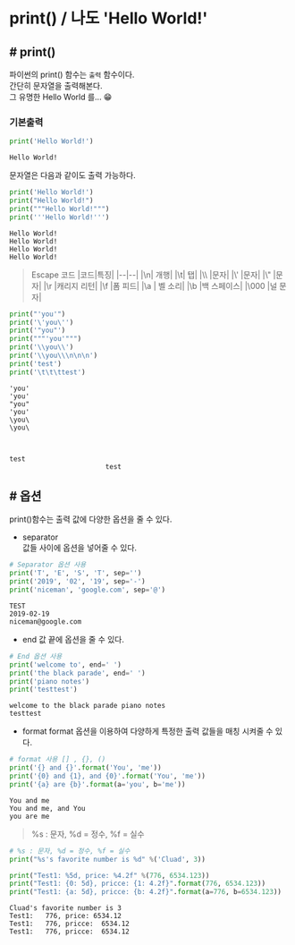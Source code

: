 # print() / 나도 'Hello World!'

## # print()
파이썬의 print() 함수는 `출력` 함수이다.  
간단히 문자열을 출력해본다.  
그 유명한 Hello World 를... 😁

### 기본출력
```py
print('Hello World!')
```
```
Hello World!
```
문자열은 다음과 같이도 출력 가능하다.
```py
print('Hello World!')
print("Hello World!")
print("""Hello World!""")
print('''Hello World!''')
```
```
Hello World!
Hello World!
Hello World!
Hello World!
```


> Escape 코드
> |코드|특징|
> |--|--|
> |\n| 개행|
> |\t| 탭|
> |\\\ |문자|
> |\\' |문자|
> |\\"  |문자|
> |\r |캐리지 리턴|
> |\f |폼 피드|
> |\a | 벨 소리|
> |\b |백 스페이스|
> |\000 |널 문자|

```py
print("'you'")
print('\'you\'')
print('"you"')
print("""'you'""")
print('\\you\\')
print('\\you\\\n\n\n')
print('test')
print('\t\t\ttest')
```
```
'you'
'you'
"you"
'you'
\you\
\you\



test
                        test
```

## # 옵션
print()함수는 출력 값에 다양한 옵션을 줄 수 있다.
  - separator  
    값들 사이에 옵션을 넣어줄 수 있다.
```py
# Separator 옵션 사용
print('T', 'E', 'S', 'T', sep='')
print('2019', '02', '19', sep='-')
print('niceman', 'google.com', sep='@')
```
```
TEST
2019-02-19
niceman@google.com
```

  - end
    값 끝에 옵션을 줄 수 있다.
```py
# End 옵션 사용
print('welcome to', end=' ')
print('the black parade', end=' ')
print('piano notes')
print('testtest')
```
```
welcome to the black parade piano notes
testtest
```

  - format
    format 옵션을 이용하여 다양하게 특정한 출력 값들을 매칭 시켜줄 수 있다.
```py
# format 사용 [] , {}, ()
print('{} and {}'.format('You', 'me'))
print('{0} and {1}, and {0}'.format('You', 'me'))
print('{a} are {b}'.format(a='you', b='me'))
```
```
You and me
You and me, and You
you are me
```
> %s : 문자,  %d = 정수,  %f = 실수
```py
# %s : 문자, %d = 정수, %f = 실수
print("%s's favorite number is %d" %('Cluad', 3))

print("Test1: %5d, price: %4.2f" %(776, 6534.123))
print("Test1: {0: 5d}, pricce: {1: 4.2f}".format(776, 6534.123))
print("Test1: {a: 5d}, pricce: {b: 4.2f}".format(a=776, b=6534.123))
```
```
Cluad's favorite number is 3
Test1:   776, price: 6534.12
Test1:   776, pricce:  6534.12
Test1:   776, pricce:  6534.12
```
